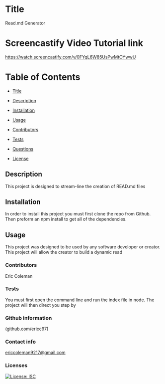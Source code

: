 # Title
Read.md Generator
# Screencastify Video Tutorial link
https://watch.screencastify.com/v/0FYqL6W85UsPwMtOYwwU

# Table of Contents
* [Title](#Title)

* [Description](#Description)

* [Installation](#Installation)

* [Usage](#Usage)

* [Contributors](Contributors)

* [Tests](#Tests)

* [Questions](#Questions)

* [License](#License)

    

## Description
This project is designed to stream-line the creation of READ.md files

## Installation
In order to install this project you must first clone the repo from Github. Then preform an npm install to get all of the dependencies.

## Usage
This project was designed to be used by any software developer or creator. This project will allow the creator to build a dynamic read 
    
### Contributors
Eric Coleman

### Tests
You must first open the command line and run the index file in node. The project will then direct you step by 

### Github information 
(github.com/ericc97)

### Contact info
ericcoleman9217@gmail.com

### Licenses
[![License: ISC](https://img.shields.io/badge/License-ISC-blue.svg)](https://opensource.org/licenses/ISC)

    
